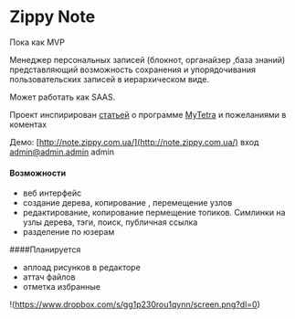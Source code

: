 Zippy Note  
========
Пока как MVP

Менеджер персональных записей (блокнот,  органайзер ,база знаний)  представляющий возможность
  сохранения  и упорядочивания  пользовательских записей  в  иерархическом  виде.

Может работать как  SAAS.

Проект инспирирован [статьей](https://habrahabr.ru/post/316814/) о
программе [MyTetra](http://webhamster.ru/site/page/index/articles/projectcode/105) и пожеланиями  в  коментах

Демо:  [http://note.zippy.com.ua/](http://note.zippy.com.ua/)
вход admin@admin.admin admin

#### Возможности
* веб интерфейс
* создание  дерева,  копирование , перемещение  узлов
* редактирование, копирование пермещение топиков. Симлинки на  узлы  дерева,  тэги, поиск,  публичная ссылка
* разделение  по  юзерам


####Планируется
* аплоад рисунков  в  редакторе
* аттач файлов
* отметка  избранные
 
 !(https://www.dropbox.com/s/gg1p230rou1qynn/screen.png?dl=0)
